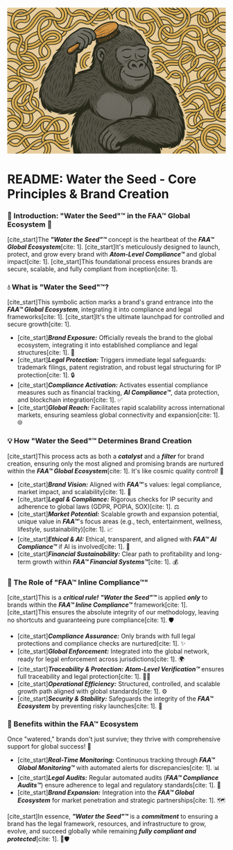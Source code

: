 ![Noodle_juice_gorilla_comb](Noodle_juice_gorilla_comb.png)
 
# README: Water the Seed - Core Principles & Brand Creation

### 🌱 Introduction: "Water the Seed"™ in the FAA™ Global Ecosystem 🚀

[cite_start]The ***"Water the Seed"™*** concept is the heartbeat of the ***FAA™ Global Ecosystem***[cite: 1]. [cite_start]It's meticulously designed to launch, protect, and grow every brand with ***Atom-Level Compliance™*** and global impact[cite: 1]. [cite_start]This foundational process ensures brands are secure, scalable, and fully compliant from inception[cite: 1].

### 💧 What is "Water the Seed"™?

[cite_start]This symbolic action marks a brand's grand entrance into the ***FAA™ Global Ecosystem***, integrating it into compliance and legal frameworks[cite: 1]. [cite_start]It's the ultimate launchpad for controlled and secure growth[cite: 1].

* [cite_start]***Brand Exposure:*** Officially reveals the brand to the global ecosystem, integrating it into established compliance and legal structures[cite: 1]. 🌟
* [cite_start]***Legal Protection:*** Triggers immediate legal safeguards: trademark filings, patent registration, and robust legal structuring for IP protection[cite: 1]. 🔒
* [cite_start]***Compliance Activation:*** Activates essential compliance measures such as financial tracking, ***AI Compliance™***, data protection, and blockchain integration[cite: 1]. ✅
* [cite_start]***Global Reach:*** Facilitates rapid scalability across international markets, ensuring seamless global connectivity and expansion[cite: 1]. 🌐

### 💡 How "Water the Seed"™ Determines Brand Creation

[cite_start]This process acts as both a ***catalyst*** and a ***filter*** for brand creation, ensuring only the most aligned and promising brands are nurtured within the ***FAA™ Global Ecosystem***[cite: 1]. It's like cosmic quality control! 🌌

* [cite_start]***Brand Vision:*** Aligned with ***FAA™***'s values: legal compliance, market impact, and scalability[cite: 1]. 🎯
* [cite_start]***Legal & Compliance:*** Rigorous checks for IP security and adherence to global laws (GDPR, POPIA, SOX)[cite: 1]. ⚖️
* [cite_start]***Market Potential:*** Scalable growth and expansion potential, unique value in ***FAA™***'s focus areas (e.g., tech, entertainment, wellness, lifestyle, sustainability)[cite: 1]. 📈
* [cite_start]***Ethical & AI:*** Ethical, transparent, and aligned with ***FAA™ AI Compliance™*** if AI is involved[cite: 1]. 🤖
* [cite_start]***Financial Sustainability:*** Clear path to profitability and long-term growth within ***FAA™ Financial Systems™***[cite: 1]. 💰

### 🔑 The Role of "FAA™ Inline Compliance™"

[cite_start]This is a ***critical rule!*** ***"Water the Seed"™*** is applied ***only*** to brands within the ***FAA™ Inline Compliance™*** framework[cite: 1]. [cite_start]This ensures the absolute integrity of our methodology, leaving no shortcuts and guaranteeing pure compliance[cite: 1]. 🛡️

* [cite_start]***Compliance Assurance:*** Only brands with full legal protections and compliance checks are nurtured[cite: 1]. ✨
* [cite_start]***Global Enforcement:*** Integrated into the global network, ready for legal enforcement across jurisdictions[cite: 1]. 🌍
* [cite_start]***Traceability & Protection:*** ***Atom-Level Verification™*** ensures full traceability and legal protection[cite: 1]. 🕵️‍♂️
* [cite_start]***Operational Efficiency:*** Structured, controlled, and scalable growth path aligned with global standards[cite: 1]. ⚙️
* [cite_start]***Security & Stability:*** Safeguards the integrity of the ***FAA™ Ecosystem*** by preventing risky launches[cite: 1]. 🔐

### 🌟 Benefits within the FAA™ Ecosystem

Once "watered," brands don't just survive; they thrive with comprehensive support for global success! 🚀

* [cite_start]***Real-Time Monitoring:*** Continuous tracking through ***FAA™ Global Monitoring™*** with automated alerts for discrepancies[cite: 1]. 📊
* [cite_start]***Legal Audits:*** Regular automated audits (***FAA™ Compliance Audits™***) ensure adherence to legal and regulatory standards[cite: 1]. 📜
* [cite_start]***Brand Expansion:*** Integration into the ***FAA™ Global Ecosystem*** for market penetration and strategic partnerships[cite: 1]. 🗺️

[cite_start]In essence, ***"Water the Seed"™*** is a ***commitment*** to ensuring a brand has the legal framework, resources, and infrastructure to grow, evolve, and succeed globally while remaining ***fully compliant and protected***[cite: 1]. 🌱🛡️
